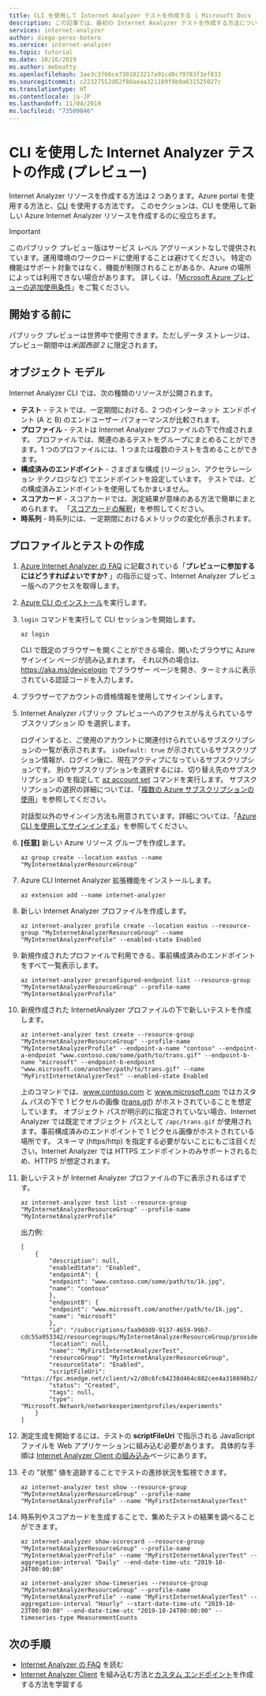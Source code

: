 ```yaml
---
title: CLI を使用して Internet Analyzer テストを作成する | Microsoft Docs
description: この記事では、最初の Internet Analyzer テストを作成する方法について説明します。
services: internet-analyzer
author: diego-perez-botero
ms.service: internet-analyzer
ms.topic: tutorial
ms.date: 10/16/2019
ms.author: mebeatty
ms.openlocfilehash: 3ae3c3f66ce7301023217a91cd8c79783f3ef833
ms.sourcegitcommit: c22327552d62f88aeaa321189f9b9a631525027c
ms.translationtype: HT
ms.contentlocale: ja-JP
ms.lasthandoff: 11/04/2019
ms.locfileid: "73509846"
---
```

# <a name="create-an-internet-analyzer-test-using-cli-preview"></a>CLI を使用した Internet Analyzer テストの作成 (プレビュー)

Internet Analyzer リソースを作成する方法は 2 つあります。Azure portal を使用する方法と、[CLI](internet-analyzer-create-test-portal.md) を使用する方法です。 このセクションは、CLI を使用して新しい Azure Internet Analyzer リソースを作成するのに役立ちます。 


> [!IMPORTANT]
> このパブリック プレビュー版はサービス レベル アグリーメントなしで提供されています。運用環境のワークロードに使用することは避けてください。 特定の機能はサポート対象ではなく、機能が制限されることがあるか、Azure の場所によっては利用できない場合があります。 詳しくは、「[Microsoft Azure プレビューの追加使用条件](https://azure.microsoft.com/support/legal/preview-supplemental-terms/)」をご覧ください。
>

## <a name="before-you-begin"></a>開始する前に

パブリック プレビューは世界中で使用できます。ただしデータ ストレージは、プレビュー期間中は*米国西部 2* に限定されます。

## <a name="object-model"></a>オブジェクト モデル
Internet Analyzer CLI では、次の種類のリソースが公開されます。
* **テスト** - テストでは、一定期間における、2 つのインターネット エンドポイント (A と B) のエンドユーザー パフォーマンスが比較されます。
* **プロファイル** - テストは Internet Analyzer プロファイルの下で作成されます。 プロファイルでは、関連のあるテストをグループにまとめることができます。1 つのプロファイルには、1 つまたは複数のテストを含めることができます。
* **構成済みのエンドポイント** - さまざまな構成 (リージョン、アクセラレーション テクノロジなど) でエンドポイントを設定しています。 テストでは、どの構成済みエンドポイントを使用してもかまいません。
* **スコアカード** - スコアカードでは、測定結果が意味のある方法で簡単にまとめられます。 「[スコアカードの解釈](internet-analyzer-scorecard.md)」を参照してください。
* **時系列** - 時系列には、一定期間におけるメトリックの変化が表示されます。

## <a name="profile-and-test-creation"></a>プロファイルとテストの作成
1. [Azure Internet Analyzer の FAQ](internet-analyzer-faq.md) に記載されている「**プレビューに参加するにはどうすればよいですか?** 」の指示に従って、Internet Analyzer プレビュー版へのアクセスを取得します。
2. [Azure CLI のインストール](https://docs.microsoft.com/cli/azure/install-azure-cli?view=azure-cli-latest)を実行します。
3. `login` コマンドを実行して CLI セッションを開始します。
    ```azurecli-interactive
    az login
    ```

    CLI で既定のブラウザーを開くことができる場合、開いたブラウザに Azure サインイン ページが読み込まれます。
    それ以外の場合は、 https://aka.ms/devicelogin でブラウザー ページを開き、ターミナルに表示されている認証コードを入力します。

4. ブラウザーでアカウントの資格情報を使用してサインインします。

5. Internet Analyzer パブリック プレビューへのアクセスが与えられているサブスクリプション ID を選択します。

    ログインすると、ご使用のアカウントに関連付けられているサブスクリプションの一覧が表示されます。 `isDefault: true` が示されているサブスクリプション情報が、ログイン後に、現在アクティブになっているサブスクリプションです。 別のサブスクリプションを選択するには、切り替え先のサブスクリプション ID を指定して [az account set](https://docs.microsoft.com/cli/azure/account#az-account-set) コマンドを実行します。 サブスクリプションの選択の詳細については、「[複数の Azure サブスクリプションの使用](https://docs.microsoft.com/cli/azure/manage-azure-subscriptions-azure-cli?view=azure-cli-latest)」を参照してください。

    対話型以外のサインイン方法も用意されています。詳細については、「[Azure CLI を使用してサインインする](https://docs.microsoft.com/cli/azure/authenticate-azure-cli?view=azure-cli-latest)」を参照してください。

6. **[任意]** 新しい Azure リソース グループを作成します。
    ```azurecli-interactive
    az group create --location eastus --name "MyInternetAnalyzerResourceGroup"
    ```

7. Azure CLI Internet Analyzer 拡張機能をインストールします。
     ```azurecli-interactive
    az extension add --name internet-analyzer
    ```

8. 新しい Internet Analyzer プロファイルを作成します。
    ```azurecli-interactive
    az internet-analyzer profile create --location eastus --resource-group "MyInternetAnalyzerResourceGroup" --name "MyInternetAnalyzerProfile" --enabled-state Enabled
    ```

9. 新規作成されたプロファイルで利用できる、事前構成済みのエンドポイントをすべて一覧表示します。
    ```azurecli-interactive
    az internet-analyzer preconfigured-endpoint list --resource-group "MyInternetAnalyzerResourceGroup" --profile-name "MyInternetAnalyzerProfile"
    ```

10. 新規作成された InternetAnalyzer プロファイルの下で新しいテストを作成します。
    ```azurecli-interactive
    az internet-analyzer test create --resource-group "MyInternetAnalyzerResourceGroup" --profile-name "MyInternetAnalyzerProfile" --endpoint-a-name "contoso" --endpoint-a-endpoint "www.contoso.com/some/path/to/trans.gif" --endpoint-b-name "microsoft" --endpoint-b-endpoint "www.microsoft.com/another/path/to/trans.gif" --name "MyFirstInternetAnalyzerTest" --enabled-state Enabled
    ```

    上のコマンドでは、www.contoso.com と www.microsoft.com ではカスタム パスの下で 1 ピクセルの画像 ([trans.gif](https://fpc.msedge.net/apc/trans.gif)) がホストされていることを想定しています。 オブジェクト パスが明示的に指定されていない場合、Internet Analyzer では既定でオブジェクト パスとして `/apc/trans.gif` が使用されます。事前構成済みのエンドポイントで 1 ピクセル画像がホストされている場所です。 スキーマ (https/http) を指定する必要がないことにもご注目ください。Internet Analyzer では HTTPS エンドポイントのみサポートされるため、HTTPS が想定されます。

11. 新しいテストが Internet Analyzer プロファイルの下に表示されるはずです。
    ```azurecli-interactive
    az internet-analyzer test list --resource-group "MyInternetAnalyzerResourceGroup" --profile-name "MyInternetAnalyzerProfile"
    ```

    出力例:
    ````
    [
        {
            "description": null,
            "enabledState": "Enabled",
            "endpointA": {
            "endpoint": "www.contoso.com/some/path/to/1k.jpg",
            "name": "contoso"
            },
            "endpointB": {
            "endpoint": "www.microsoft.com/another/path/to/1k.jpg",
            "name": "microsoft"
            },
            "id": "/subscriptions/faa9ddd0-9137-4659-99b7-cdc55a953342/resourcegroups/MyInternetAnalyzerResourceGroup/providers/Microsoft.Network/networkexperimentprofiles/MyInternetAnalyzerProfile/experiments/MyFirstInternetAnalyzerTest",
            "location": null,
            "name": "MyFirstInternetAnalyzerTest",
            "resourceGroup": "MyInternetAnalyzerResourceGroup",
            "resourceState": "Enabled",
            "scriptFileUri": "https://fpc.msedge.net/client/v2/d8c6fc64238d464c882cee4a310898b2/ab.min.js",
            "status": "Created",
            "tags": null,
            "type": "Microsoft.Network/networkexperimentprofiles/experiments"
        }
    ]
    ````

12. 測定生成を開始するには、テストの **scriptFileUri** で指示される JavaScript ファイルを Web アプリケーションに組み込む必要があります。 具体的な手順は [Internet Analyzer Client の組み込み](internet-analyzer-embed-client.md)ページにあります。

13. その "状態" 値を追跡することでテストの進捗状況を監視できます。
    ```azurecli-interactive
    az internet-analyzer test show --resource-group "MyInternetAnalyzerResourceGroup" --profile-name "MyInternetAnalyzerProfile" --name "MyFirstInternetAnalyzerTest"
    ```

14. 時系列やスコアカードを生成することで、集めたテストの結果を調べることができます。
    ```azurecli-interactive
    az internet-analyzer show-scorecard --resource-group "MyInternetAnalyzerResourceGroup" --profile-name "MyInternetAnalyzerProfile" --name "MyFirstInternetAnalyzerTest" --aggregation-interval "Daily" --end-date-time-utc "2019-10-24T00:00:00"
    ```

    ```azurecli-interactive
    az internet-analyzer show-timeseries --resource-group "MyInternetAnalyzerResourceGroup" --profile-name "MyInternetAnalyzerProfile" --name "MyFirstInternetAnalyzerTest" --aggregation-interval "Hourly" --start-date-time-utc "2019-10-23T00:00:00" --end-date-time-utc "2019-10-24T00:00:00" --timeseries-type MeasurementCounts
    ```


## <a name="next-steps"></a>次の手順

* [Internet Analyzer の FAQ](internet-analyzer-faq.md) を読む
* [Internet Analyzer Client](internet-analyzer-embed-client.md) を組み込む方法と[カスタム エンドポイント](internet-analyzer-custom-endpoint.md)を作成する方法を学習する 
